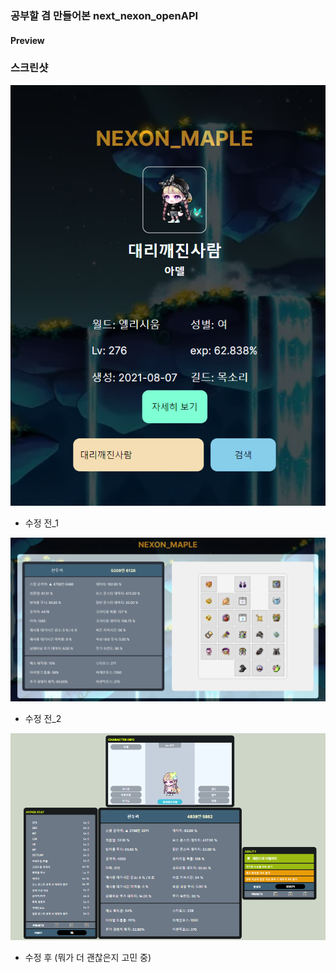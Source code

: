 ### 공부할 겸 만들어본 next_nexon_openAPI

#### Preview

### 스크린샷 

![수정 전 메인페이지](./public/screenShot/beforeMain.png)

- 수정 전_1

![수정 전 메인페이지](./public/screenShot/beforeStat.png)

- 수정 전_2

![수정 해봄](./public/screenShot/afterStat.png)

- 수정 후 (뭐가 더 괜찮은지 고민 중)
